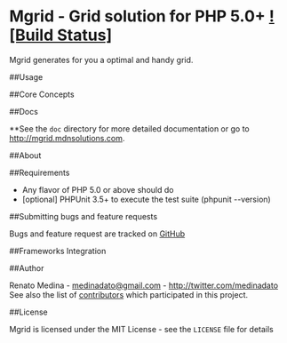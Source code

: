 # Mgrid - Grid solution for PHP 5.0+ [![Build Status]](http://mgrid.mdnsolutions.com)

Mgrid generates for you a optimal and handy grid.

##Usage


##Core Concepts


##Docs

**See the `doc` directory for more detailed documentation or go to http://mgrid.mdnsolutions.com.



##About


##Requirements

- Any flavor of PHP 5.0 or above should do
- [optional] PHPUnit 3.5+ to execute the test suite (phpunit --version)

##Submitting bugs and feature requests

Bugs and feature request are tracked on [GitHub](http://mgrid.mdnsolutions.com/issues)

##Frameworks Integration

##Author

Renato Medina - <medinadato@gmail.com> - <http://twitter.com/medinadato><br />
See also the list of [contributors](https://github.com/medinadato/mgrid/contributors) which participated in this project.

##License

Mgrid is licensed under the MIT License - see the `LICENSE` file for details


